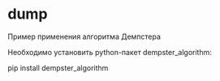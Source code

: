 # dump

Пример применения алгоритма Демпстера

Необходимо установить python-пакет dempster_algorithm:

pip install dempster_algorithm

